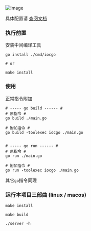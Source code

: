 
![image](https://github.com/user-attachments/assets/93be2041-8ebc-466a-9fd4-939f4f9082f2)

具体配置请 [查阅文档](https://bincooo.github.io/chatgpt-adapter)

### 执行前置

安装中间编译工具
```shell
go install ./cmd/iocgo

# or 

make install
```
### 使用


正常指令附加
```shell
# ----- go build ------ #
# 原指令 #
go build ./main.go

# 附加指令 #
go build -toolexec iocgo ./main.go


# ----- go run ------ #
# 原指令 #
go run ./main.go

# 附加指令 #
go run -toolexec iocgo ./main.go
```

其它`go`指令同理


### 运行本项目三部曲 (linux / macos)

```shell
make install

make build

./server -h
```
